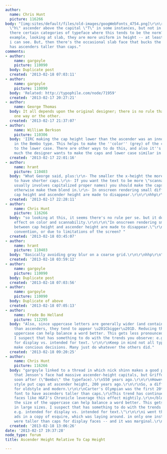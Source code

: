 ```yaml
---
author:
  name: Chris Hunt
  picture: 116266
body: "[img:sites/default/files/old-images/googWebFonts_4754.png]\r\n\r\nwhy's the
  \"h\" ascender above the capital \"T\" in some instances, but not in others?\r\n\r\nare
  there certain categories of typeface where this tends to be the norm?\r\n\r\nfor
  example, looking at slab, they are more uniform in height -- at least from what
  i can see. But, then there's the occasional slab face that bucks the trend, and
  has ascenders taller than caps."
comments:
- author:
    name: gargoyle
    picture: 110090
  body: Duplicate post
  created: '2013-02-18 07:03:11'
- author:
    name: gargoyle
    picture: 110090
  body: 'Related: http://typophile.com/node/71959'
  created: '2013-02-17 20:27:21'
- author:
    name: George Thomas
  body: It all depends upon the original designer; there is no rule that dictates
    one way or the other.
  created: '2013-02-17 21:37:07'
- author:
    name: William Berkson
    picture: 110306
  body: 'IIRC making the cap height lower than the ascender was an innovation of Griffo,
    in the Bembo type. This helps to make the ''color'' (grey) of the caps more similar
    to the lower case. There are other ways to do this, and also it''s a choice how
    much the designer wants to make the caps and lower case similar in color or different. '
  created: '2013-02-17 22:01:16'
- author:
    name: hrant
    picture: 110403
  body: "What George said, plus:\r\n- The smaller the x-height the more sense it makes
    to have shorter caps.\r\n- If you want the text to be more \"scannable\" (which
    usually involves capitalized proper names) you should make the caps stand out;
    otherwise make them blend in.\r\n- In onscreen rendering small differences between
    cap height and ascender height are made to disappear.\r\n\r\nhhp\r\n"
  created: '2013-02-17 22:28:11'
- author:
    name: Chris Hunt
    picture: 116266
  body: "so looking at this, it seems there's no rule per se. but it does have an
    effect on color and scannability.\r\n\r\n\"In onscreen rendering small differences
    between cap height and ascender height are made to disappear.\"\r\n\r\nby choice,
    convention, or due to limitations of the screen? "
  created: '2013-02-18 03:45:07'
- author:
    name: hrant
    picture: 110403
  body: "Basically avoiding gray blur on a coarse grid.\r\n\r\nhhp\r\n"
  created: '2013-02-18 03:59:12'
- author:
    name: gargoyle
    picture: 110090
  body: Duplicate post
  created: '2013-02-18 07:03:56'
- author:
    name: gargoyle
    picture: 110090
  body: Duplicate of above
  created: '2013-02-18 07:05:13'
- author:
    name: Frode Bo Helland
    picture: 112295
  body: "Also, since uppercase letters are generally wider (and contain more white)
    than ascenders, they tend to appear \u201Cbigger\u201D. Reducing the size of the
    uppercase can help balance a word better. This gets less pronounced in large sizes.
    I suspect that has something to do with the trends you observe: e.g. intended
    for display vs. intended for text. \r\n\r\nKeep in mind not all type designers
    make concious decisions. Many just do whatever the others did."
  created: '2013-02-18 09:20:25'
- author:
    name: Chris Hunt
    picture: 116266
  body: "gargoyle linked to a thread in which nick shinn makes a good post.\r\n\r\n<blockquote>\r\nNote
    that Jenson's face had massive ascender-height capitals, but Griffo made the improvement
    soon after (\"Bembo\" the typeface).\r\n550 years ago.\r\n\r\nHowever, the modern
    style put caps at ascender height, 200 years ago.\r\n\r\nSo, a different strategy
    for oldstyle and modern.\r\n\r\nCarter's Olympian was the first 20th century news
    font to have ascenders taller than caps.\r\nThis trend has continued, and now
    faces like H&FJ's Chronicle leverage this effect mightily.\r\n</blockquote>\r\n\r\n\"Reducing
    the size of the uppercase can help balance a word better. This gets less pronounced
    in large sizes. I suspect that has something to do with the trends you observe:
    e.g. intended for display vs. intended for text.\"\r\n\r\ni went through all the
    ads in a copy of esquire, which was laying around. in only one instance, ascenders
    were taller than caps for display faces -- and it was marginal.\r\n"
  created: '2013-02-18 13:06:26'
date: '2013-02-17 19:37:28'
node_type: forum
title: Ascender Height Relative To Cap Height

---
```

